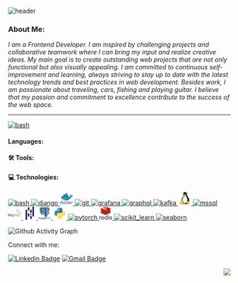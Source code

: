 ![header](https://capsule-render.vercel.app/api?type=venom&height=300&color=gradient&customColorList=27&text=👋%30Hello%30World!&section=header&textBg=false&reversal=false&animation=twinkling&descAlign=51)

<h3>About Me:</h3>
<p><i>I am a Frontend Developer. I am inspired by challenging projects and collaborative teamwork where I can bring my input and realize creative ideas. My main goal is to create outstanding web projects that are not               only functional but also visually appealing.
        I am committed to continuous self-improvement and learning, always striving to stay up to date with the latest technology trends and best practices in web development. Besides work, I am passionate about                   traveling, cars, fishing and playing guitar. I believe that my passion and commitment to excellence contribute to the success of the web space.</i></p>

<hr></hr>

<p align="left"> 
        <a href="https://github.com/Rizus/Rizus/assets/16722371/18fb3bc5-ee06-4b81-be7d-31acaf0f310e" target="_blank" rel="noreferrer"> <img src="https://github.com/Rizus/Rizus/assets/16722371/18fb3bc5-ee06-4b81-be7d-31acaf0f310e" alt="bash" width="30" height="30"/> </a> </p>

<h4 align="centr">Languages:</h4>
<h4 align="centr">🛠 Tools:</h4>
<h4 align="centr">💻 Technologies:</h4>


<p align="left"> 
        <a href="https://www.gnu.org/software/bash/" target="_blank" rel="noreferrer"> <img src="https://www.vectorlogo.zone/logos/gnu_bash/gnu_bash-icon.svg" alt="bash" width="30" height="30"/> </a> 
        <a href="https://www.djangoproject.com/" target="_blank" rel="noreferrer"> <img src="https://cdn.worldvectorlogo.com/logos/django.svg" alt="django" width="30" height="30"/> </a> 
        <a href="https://www.docker.com/" target="_blank" rel="noreferrer"> <img src="https://raw.githubusercontent.com/devicons/devicon/master/icons/docker/docker-original-wordmark.svg" alt="docker" width="30" height="30"/> </a> 
        <a href="https://git-scm.com/" target="_blank" rel="noreferrer"> <img src="https://www.vectorlogo.zone/logos/git-scm/git-scm-icon.svg" alt="git" width="30" height="30"/> </a> 
        <a href="https://grafana.com" target="_blank" rel="noreferrer"> <img src="https://www.vectorlogo.zone/logos/grafana/grafana-icon.svg" alt="grafana" width="30" height="30"/> </a> 
        <a href="https://graphql.org" target="_blank" rel="noreferrer"> <img src="https://www.vectorlogo.zone/logos/graphql/graphql-icon.svg" alt="graphql" width="30" height="30"/> </a> 
        <a href="https://kafka.apache.org/" target="_blank" rel="noreferrer"> <img src="https://www.vectorlogo.zone/logos/apache_kafka/apache_kafka-icon.svg" alt="kafka" width="30" height="30"/> </a> 
        <a href="https://www.linux.org/" target="_blank" rel="noreferrer"> <img src="https://raw.githubusercontent.com/devicons/devicon/master/icons/linux/linux-original.svg" alt="linux" width="30" height="30"/> </a> 
        <a href="https://www.microsoft.com/en-us/sql-server" target="_blank" rel="noreferrer"> <img src="https://www.svgrepo.com/show/303229/microsoft-sql-server-logo.svg" alt="mssql" width="30" height="30"/> </a> 
        <a href="https://www.mysql.com/" target="_blank" rel="noreferrer"> <img src="https://raw.githubusercontent.com/devicons/devicon/master/icons/mysql/mysql-original-wordmark.svg" alt="mysql" width="30" height="30"/> </a> 
        <a href="https://pandas.pydata.org/" target="_blank" rel="noreferrer"> <img src="https://raw.githubusercontent.com/devicons/devicon/2ae2a900d2f041da66e950e4d48052658d850630/icons/pandas/pandas-original.svg" alt="pandas" width="30" height="30"/> </a> 
        <a href="https://www.postgresql.org" target="_blank" rel="noreferrer"> <img src="https://raw.githubusercontent.com/devicons/devicon/master/icons/postgresql/postgresql-original-wordmark.svg" alt="postgresql" width="30" height="30"/> </a> 
        <a href="https://www.python.org" target="_blank" rel="noreferrer"> <img src="https://raw.githubusercontent.com/devicons/devicon/master/icons/python/python-original.svg" alt="python" width="30" height="30"/> </a>           <a href="https://pytorch.org/" target="_blank" rel="noreferrer"> <img src="https://www.vectorlogo.zone/logos/pytorch/pytorch-icon.svg" alt="pytorch" width="30" height="30"/> </a> 
        <a href="https://redis.io" target="_blank" rel="noreferrer"> <img src="https://raw.githubusercontent.com/devicons/devicon/master/icons/redis/redis-original-wordmark.svg" alt="redis" width="30" height="30"/> </a> 
        <a href="https://scikit-learn.org/" target="_blank" rel="noreferrer"> <img src="https://upload.wikimedia.org/wikipedia/commons/0/05/Scikit_learn_logo_small.svg" alt="scikit_learn" width="30" height="30"/> </a> 
        <a href="https://seaborn.pydata.org/" target="_blank" rel="noreferrer"> <img src="https://seaborn.pydata.org/_images/logo-mark-lightbg.svg" alt="seaborn" width="30" height="30"/> </a> 
</p>


![Github Activity Graph](https://github-readme-activity-graph-rizus-projects.vercel.app/graph?username=Rizus&theme=material-palenight&custom_title=My%30Github%30Activity%30Graph%30&hide_border=true)

<p dir="auto">Connect with me:</p>
<p><a href="https://www.linkedin.com/in/ievgen-pozdniakov-4804a3171/" rel="followme"><img src="https://camo.githubusercontent.com/a8a9e4265a0c952e808dcac7a16d12b4b5bae30678d9bf82639663058dda31ef/68747470733a2f2f696d672e736869656c64732e696f2f62616467652f2d4c696e6b6564696e2d626c75653f7374796c653d666c6174266c6f676f3d4c696e6b6564696e266c6f676f436f6c6f723d7768697465" alt="Linkedin Badge" data-canonical-src="https://img.shields.io/badge/-Linkedin-blue?style=flat&amp;logo=Linkedin&amp;logoColor=white" style="max-width: 100%;"></a>
<a href="mailto:pozdniakov.ievgen@gmail.com"><img         src="https://camo.githubusercontent.com/1b7b07ac4213547972bdc77e9dc2a3c4b89e52a1c87352274d437e48dedb308b/68747470733a2f2f696d672e736869656c64732e696f2f62616467652f2d476d61696c2d7265643f7374796c653d666c6174266c6f676f3d476d61696c266c6f676f436f6c6f723d7768697465" alt="Gmail Badge" data-canonical-src="https://img.shields.io/badge/-Gmail-red?style=flat&amp;logo=Gmail&amp;logoColor=white" style="max-width: 100%;"></a>
</p>

<p align="right"> <a href="https://komarev.com/ghpvc/?username=Rizus&abbreviated=true&color=00b2b2" target="_blank" rel="noreferrer"> <img src="https://komarev.com/ghpvc/?username=Rizus&abbreviated=true&color=00b2b2" /> </a></p>
